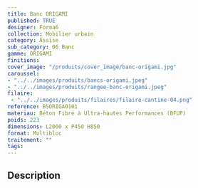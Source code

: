 ```yaml
---
title: Banc ORIGAMI 
published: TRUE
designer: Forma6
collection: Mobilier urbain
category: Assise
sub_category: 06 Banc
gamme: ORIGAMI
finitions: 
cover_image: "/produits/cover_image/banc-origami.jpg"
caroussel: 
- "../../images/produits/bancs-origami.jpeg"
- "../../images/produits/rangee-banc-origami.jpeg"
filaire: 
 - "../../images/produits/filaires/filaire-cantine-04.png"
reference: BSORIGA0101
materiau: Béton Fibré à Ultra-hautes Performances (BFUP)
poids: 223
dimensions: L2000 x P450 H850
format: Multibloc
traitement: ""
tags: 
---
```


## Description
